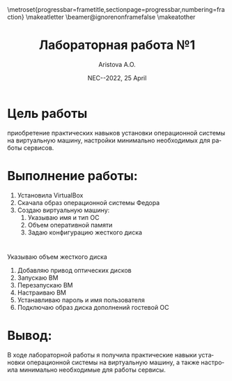 ﻿---
## Front matter
lang: ru-RU
title: Лабораторная работа №1
author: |
	Aristova A.O.
institute: |
	\inst{1}RUDN University, Moscow, Russian Federation
date: NEC--2022, 25 April

## Formatting
toc: false
slide_level: 1
theme: metropolis
header-includes: 
 - \metroset{progressbar=frametitle,sectionpage=progressbar,numbering=fraction}
 - '\makeatletter'
 - '\beamer@ignorenonframefalse'
 - '\makeatother'
aspectratio: 43
section-titles: true
---

# Цель работы

приобретение практических навыков установки операционной системы на виртуальную машину, настройки минимально необходимых для работы сервисов. 

# Выполнение работы:
1. Установила VirtualBox
2. Скачала образ операционной системы Федора
3. Создаю виртуальную машину:
   1. Указываю имя и тип ОС
   2. Объем оперативной памяти
   3. Задаю конфигурацию жесткого диска

# 
Указываю объем жесткого диска

   1. Добавляю привод оптических дисков
   2. Запускаю ВМ
   3. Перезапускаю ВМ
   4. Настраиваю ВМ
5. Устанавливаю пароль и имя пользователя
6. Подключаю образ диска дополнений гостевой ОС

# Вывод:

В ходе лабораторной работы я получила практические навыки установки операционной системы на виртуальную машину, а также настроила минимально необходимые для работы сервисы.
